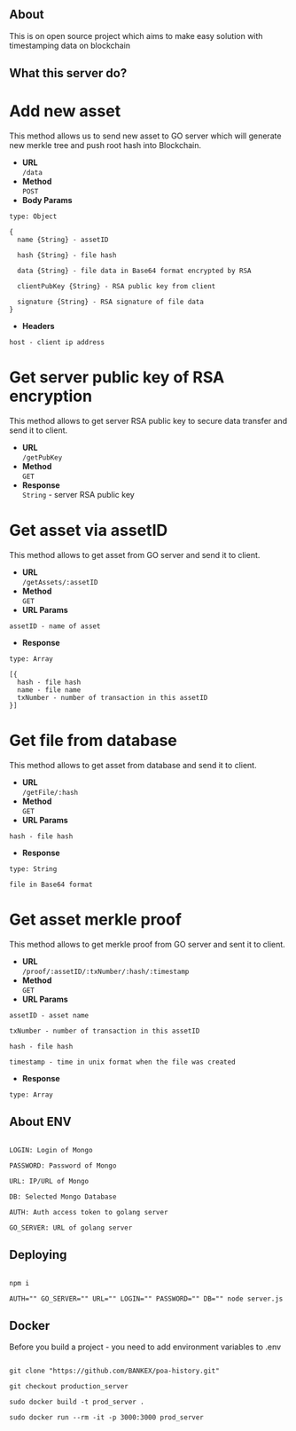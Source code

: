 ## About
This is on open source project which aims to make easy solution with timestamping data on blockchain

## What this server do?

# Add new asset

This method allows us to send new asset to GO server which will generate new merkle tree and push root hash into Blockchain.

* **URL**  
```/data```
* **Method**  
  `POST`
*  **Body Params** 
```
type: Object

{
  name {String} - assetID 

  hash {String} - file hash 

  data {String} - file data in Base64 format encrypted by RSA 

  clientPubKey {String} - RSA public key from client

  signature {String} - RSA signature of file data
}
```
* **Headers**
```
host - client ip address
```

# Get server public key of RSA encryption

This method allows to get server RSA public key to secure data transfer and send it to client.

* **URL**  
```/getPubKey```
* **Method**  
  `GET`
* **Response**  
`String` - server RSA public key 

# Get asset via assetID

This method allows to get asset from GO server and send it to client.

* **URL**  
```/getAssets/:assetID```
* **Method**  
  `GET`
*  **URL Params** 
```
assetID - name of asset 
```
* **Response**   
```
type: Array

[{
  hash - file hash
  name - file name
  txNumber - number of transaction in this assetID
}]
```

# Get file from database

This method allows to get asset from database and send it to client.

* **URL**   
```/getFile/:hash```
* **Method**   
  `GET`
*  **URL Params**  
```
hash - file hash
```
* **Response**  
```
type: String

file in Base64 format
```

# Get asset merkle proof

This method allows to get merkle proof from GO server and sent it to client.

* **URL**  
```/proof/:assetID/:txNumber/:hash/:timestamp```
* **Method**  
  `GET`
*  **URL Params** 
```
assetID - asset name

txNumber - number of transaction in this assetID

hash - file hash

timestamp - time in unix format when the file was created
```
* **Response**
```
type: Array
```




## About ENV 

```

LOGIN: Login of Mongo

PASSWORD: Password of Mongo

URL: IP/URL of Mongo

DB: Selected Mongo Database

AUTH: Auth access token to golang server

GO_SERVER: URL of golang server

```
## Deploying

```

npm i

AUTH="" GO_SERVER="" URL="" LOGIN="" PASSWORD="" DB="" node server.js

```

## Docker
Before you build a project - you need to add environment variables to .env
```

git clone "https://github.com/BANKEX/poa-history.git"

git checkout production_server

sudo docker build -t prod_server .

sudo docker run --rm -it -p 3000:3000 prod_server

```
